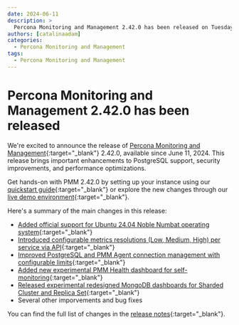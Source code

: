 ```yaml
---
date: 2024-06-11
description: >
  Percona Monitoring and Management 2.42.0 has been released on Tuesday, June 11, 2024.
authors: [catalinaadam]
categories:
  - Percona Monitoring and Management
tags:
  - Percona Monitoring and Management
---
```


# Percona Monitoring and Management 2.42.0 has been released

<!-- more -->

We're excited to announce the release of 
[Percona Monitoring and Management](https://docs.percona.com/percona-monitoring-and-management/index.html){:target="_blank"} 2.42.0, available since June 11, 2024. This release brings important enhancements to PostgreSQL support, security improvements, and performance optimizations.

Get hands-on with PMM 2.42.0 by setting up your instance using our [quickstart guide](https://docs.percona.com/percona-monitoring-and-management/quickstart/index.html){:target="_blank"} or explore the new changes through our [live demo environment](https://pmmdemo.percona.com){:target="_blank"}.


Here's a summary of the main changes in this release:

- [Added official support for Ubuntu 24.04 Noble Numbat operating system](https://www.percona.com/services/policies/percona-software-support-lifecycle#:~:text=older%20minor%20versions..-,Percona%20Tools,-Software%3A%20Perconae){:target="_blank"}
- [Introduced configurable metrics resolutions (Low, Medium, High) per service via API](https://docs.percona.com/percona-monitoring-and-management/how-to/configure.html#metrics-resolution){:target="_blank"}
- [Improved PostgreSQL and PMM Agent connection management with configurable limits](https://docs.percona.com/percona-monitoring-and-management/release-notes/2.42.0.html#improved-connection-management-for-postgresql-services-and-pmm-agent){:target="_blank"}
- [Added new experimental PMM Health dashboard for self-monitoring](https://www.percona.com/blog/self-monitoring-for-percona-monitoring-and-management/){:target="_blank"}
- [Released experimental redesigned MongoDB dashboards for Sharded Cluster and Replica Set](https://docs.percona.com/percona-monitoring-and-management/release-notes/2.42.0.html#experimental-mongodb-dashboards-sharded-cluster-and-replica-set){:target="_blank"}
- Several other imporvements and bug fixes

You can find the full list of changes in the [release notes](https://docs.percona.com/percona-monitoring-and-management/release-notes/2.42.0.html){:target="_blank"}.







